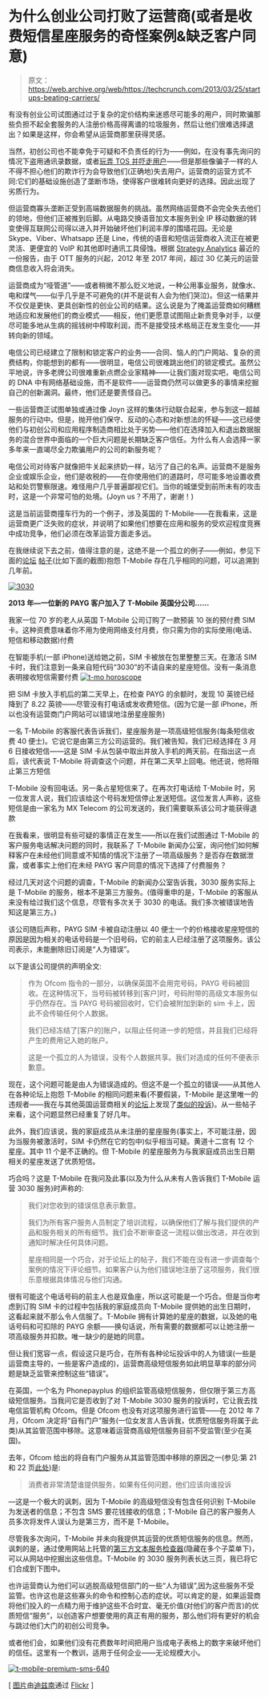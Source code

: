 # 为什么创业公司打败了运营商(或者是收费短信星座服务的奇怪案例&缺乏客户同意)

> 原文：<https://web.archive.org/web/https://techcrunch.com/2013/03/25/startups-beating-carriers/>

有没有创业公司试图通过过于复杂的定价结构来迷惑尽可能多的用户，同时欺骗那些负担不起全套服务的人注册价格高得离谱的垃圾服务，然后让他们很难选择退出？如果是这样，你会希望从运营商那里获得灵感。

当然，初创公司也不能幸免于可疑和不负责任的行为——例如，在没有事先询问的情况下盗用通讯录数据，或者[玩弄 TOS 并吓走用户](https://web.archive.org/web/20221207213743/https://beta.techcrunch.com/2012/12/18/instagram-speaks-out-on-users-concerns-about-tos-changes-will-have-more-to-share-soon/)——但是那些像骗子一样的人不得不担心他们的欺诈行为会导致他们(正确地)失去用户。运营商的运营方式不同:它们的基础设施创造了垄断市场，使得客户很难转向更好的选择。因此出现了劣质行为。

但运营商寡头垄断正受到高端数据服务的挑战。虽然网络运营商不会完全失去他们的领地，但他们正被推到后脚。从电路交换语音加文本服务到全 IP 移动数据的转变使得互联网公司得以进入并开始破坏他们利润丰厚的围墙花园。无论是 Skype、Viber、Whatsapp 还是 Line，传统的语音和短信运营商收入流正在被更灵活、更便宜的 VoIP 和其他即时通讯工具侵蚀。根据 [Strategy Analytics](https://web.archive.org/web/20221207213743/http://www.strategyanalytics.com/default.aspx?mod=pressreleaseviewer&a0=5336) 最近的一份报告，由于 OTT 服务的兴起，2012 年至 2017 年间，超过 30 亿美元的运营商信息收入将会消失。

运营商成为“哑管道”——或者稍微不那么贬义地说，一种公用事业服务，就像水、电和煤气——似乎几乎是不可避免的(并不是说有人会为他们哭泣)。但这一结果并不仅仅是更快、更具创新性的创业公司的结果。这么说是为了掩盖运营商如何糟糕地适应和发展他们的商业模式——相反，他们更愿意试图阻止新贵竞争对手，以便尽可能多地从生病的摇钱树中榨取利润，而不是接受技术格局正在发生变化——并转向新的领域。

电信公司已经建立了限制和锁定客户的业务——合同、恼人的门户网站、复杂的资费结构，你能想到的都有——很明显，电信公司很难跳出他们的锁定模式。虽然公平地说，许多老牌公司很难重新点燃企业家精神——让我们面对现实吧，电信公司的 DNA 中有网络基础设施，而不是软件——运营商仍然可以做更多的事情来挖掘自己的创新漏洞。最终，他们还是要责怪自己。

一些运营商正试图单独或通过像 Joyn 这样的集体行动联合起来，参与到这一超越服务的行动中。但是，抛开他们保守、反动的心态和对新想法的怀疑——这已经使他们与初创公司和应用程序制造商相比处于劣势——他们在选择加入和退出数据服务的混合世界中面临的一个巨大问题是长期缺乏客户信任。为什么有人会选择一家多年来一直竭尽全力欺骗用户的公司的新服务呢？

电信公司对待客户就像把牛关起来挤奶一样，玷污了自己的名声。运营商不是服务企业或娱乐企业，他们是收税的——在你使用他们的道路时，尽可能多地设置收费站和处罚警察限速。难怪用户几乎普遍鄙视它们。当你的城堡受到前所未有的攻击时，这是一个非常可怕的处境。(Joyn us？不用了，谢谢！)

这是当前运营商撞车行为的一个例子，涉及英国的 T-Mobile——在我看来，这是运营商更广泛失败的症状，并说明了如果他们想要在应用和服务的受欢迎程度竞赛中成功竞争，他们必须在改革运营方面走多远。

在我继续说下去之前，值得注意的是，这绝不是一个孤立的例子——例如，参见下面的[论坛](https://web.archive.org/web/20221207213743/http://whocallsme.com/Phone-Number.aspx/3030) [帖子](https://web.archive.org/web/20221207213743/http://whocallsme.com/Phone-Number.aspx/3030/2)(比如下面的截图)抱怨 T-Mobile 存在几乎相同的问题，可以追溯到几年前。

[![3030](img/08accb5a01a78cc6332a644dda00fbe7.png)](https://web.archive.org/web/20221207213743/https://beta.techcrunch.com/2013/03/25/startups-beating-carriers/screen-shot-2013-03-25-at-17-35-19/)

**2013 年—一位新的 PAYG 客户加入了 T-Mobile 英国分公司……**

我家一位 70 岁的老人从英国 T-Mobile 公司订购了一款预装 10 张的预付费 SIM 卡。这种资费意味着你不用为使用网络支付月费，你只需为你的实际使用(电话、短信和移动数据)付费

在智能手机(一部 iPhone)送给她之前，SIM 卡被放在包里整整三天。在激活 SIM 卡时，我们注意到一条来自短代码“3030”的不请自来的星座短信。没有一条消息表明接收短信需要付费 [![t-mo horoscope](img/a69bd7d10067a8821c6636ee3c4a606d.png)](https://web.archive.org/web/20221207213743/https://beta.techcrunch.com/2013/03/25/startups-beating-carriers/t-mo-horoscope/)

把 SIM 卡放入手机后的第二天早上，在检查 PAYG 的余额时，发现 10 英镑已经降到了 8.22 英镑——尽管没有打电话或发收费短信。(因为它是一部 iPhone，所以也没有运营商门户网站可以错误地注册星座服务)

一名 T-Mobile 的客服代表告诉我们，星座服务是一项高级短信服务(每条短信收费 40 便士)。它说它是由第三方公司运营的。我们被告知，我们已经选择在 3 月 6 日接收短信——这是 SIM 卡从包装中取出并放入手机的两天前。在指出这一点后，该代表说 T-Mobile 将调查这个问题，并在第二天早上回电。他还说，他将阻止第三方短信

T-Mobile 没有回电话。另一条占星短信来了。在再次打电话给 T-Mobile 时，另一位发言人说，我们应该给这个号码发短信停止发送短信。这位发言人声称，这些短信是由一家名为 MX Telecom 的公司发送的，我们需要联系该公司才能获得退款

在我看来，很明显有些可疑的事情正在发生——所以在我们试图通过 T-Mobile 的客户服务电话解决问题的同时，我联系了 T-Mobile 新闻办公室，询问他们如何解释客户在未经他们同意或不知情的情况下注册了一项高级服务？是否存在数据泄露，或者事实上他们在未经 PAYG 客户同意的情况下选择了付费服务？

经过几天对这个问题的调查，T-Mobile 的新闻办公室告诉我，3030 服务实际上是 T-Mobile 的服务，根本不是第三方服务。(值得重申的是，T-Mobile 的客服从来没有给过我们这个信息，尽管有多次关于 3030 的电话。我们多次被错误地告知这是第三方。)

该公司随后声称，PAYG SIM 卡被自动注册以 40 便士一个的价格接收星座短信的原因是因为相关的电话号码是一个旧号码，它的前主人已经注册了这项服务。该公司表示，未能删除旧订阅是“人为错误”。

以下是该公司提供的声明全文:

> 作为 Ofcom 指令的一部分，以确保英国不会用完号码，PAYG 号码被回收。在这种情况下，当号码被转移到[客户]时，号码附带的高级文本服务似乎仍然存在。当 PAYG 号码被回收时，它们会被附加到新的 sim 卡上，因此不会传输任何个人数据。
> 
> 我们已经冻结了[客户的]账户，以阻止任何进一步的短信，并且我们已经将产生的费用记入她的账户。
> 
> 这是一个孤立的人为错误，没有个人数据共享。我们对造成的任何不便表示歉意。

现在，这个问题可能是由人为错误造成的。但这不是一个孤立的错误——从其他人在各种论坛上抱怨 T-Mobile 的相同问题来看(不要假装，T-Mobile 是这里唯一的违规者——我在与其他英国运营商相关的[论坛](https://web.archive.org/web/20221207213743/http://community.o2.co.uk/t5/Discussions-Feedback/Blocking-premium-rate-text-message/td-p/158764/page/2)上发现了[类似的投诉](https://web.archive.org/web/20221207213743/http://forum.vodafone.co.uk/t5/Pay-as-you-go-services/New-Sim-Already-Subscribed-To-Premium-Sms-Service/td-p/195059))。从一些帖子来看，这个问题显然已经重复了好几年。

此外，我们应该说，我的家庭成员从未注册的星座服务(事实上，不可能注册，因为当服务被激活时，SIM 卡仍然在它的包中)似乎相当可疑。黄道十二宫有 12 个星座。其中 11 个是不正确的。但 T-Mobile 的星座服务为与我家庭成员出生日期相关的星座发送了优质短信。

巧合吗？这是 T-Mobile 在我问及此事(以及为什么从未有人告诉我们 T-Mobile 运营 3030 服务)时声称的:

> 我们对您收到的错误信息表示歉意。
> 
> 我们为所有客户服务人员制定了培训流程，以确保他们了解与我们提供的产品和服务相关的所有细节。我们会不断审查这一流程以做出改进，并在收到通知时解决任何具体问题。
> 
> 星座相同是一个巧合，对于论坛上的帖子，我们不能在没有进一步调查每个案例的情况下评论细节。如果客户认为他们错误地注册了这项服务，我们很乐意根据具体情况与他们沟通。

很有可能这个电话号码的前主人也是双鱼座，所以这可能是一个巧合。但是当你考虑到订购 SIM 卡的过程中包括我的家庭成员向 T-Mobile 提供她的出生日期时，这看起来就不那么令人信服了。T-Mobile 拥有计算她的星座的数据，以及她的电话号码和可扣除的 PAYG 余额——换句话说，所有需要的数据都可以让她注册一项高级服务并扣款。唯一缺少的是她的同意。

但让我们宽容一点，假设这只是巧合，在所有各种论坛投诉中的人为错误(一些是运营商主导的，一些是客户造成的)，运营商高级短信服务如此明显草率的部分问题是缺乏监管来控制这些“错误”。

在英国，一个名为 Phonepayplus 的组织监管高级短信服务，但仅限于第三方高级短信服务。当我问它是否收到了对 T-Mobile 3030 服务的投诉时，它让我去找电信监管机构 Ofcom。但是 Ofcom 也没有对这项服务进行监管——在 2012 年 7 月，Ofcom 决定将“自有门户”服务(一位女发言人告诉我，优质短信服务将属于此类)从其监管范围中移除。这意味着运营商高级短信服务目前不受监管(至少在英国)。

去年，Ofcom 给出的将自有门户服务从其监管范围中移除的原因之一(参见:第 21 和 22 页[此处](https://web.archive.org/web/20221207213743/http://stakeholders.ofcom.org.uk/binaries/consultations/review-prs/statement/statement.pdf))是:

> 消费者非常清楚谁提供服务，如果有任何问题，他们应该向谁投诉

—这是一个极大的讽刺，因为 T-Mobile 的高级短信没有包含任何识别 T-Mobile 为发送者的信息；不包含 SMS 要花钱接收的信息；T-Mobile 自己的客户服务人员多次将发件人误认为是第三方，而不是 T-Mobile。

尽管我多次询问，T-Mobile 并未向我提供其运营的优质短信服务的信息。然而，讽刺的是，通过使用网站上托管的[第三方文本服务检查器](https://web.archive.org/web/20221207213743/https://www.t-mobile.co.uk/pricing-data/sms-code-check/result/)(隐藏在多个子菜单下)，可以从网站中挖掘出这些信息。T-Mobile 的 3030 服务列表长达三页，我已将它们合成到下图中。

也许运营商认为他们可以逃脱高级短信部门的一些“人为错误”,因为这些服务不受监管。也许这也是这些寡头的命令和控制心态的症状。可以肯定的是，如果运营商将他们投入的一点精力用于维护这些不合时宜、毫无价值(对他们的客户而言)的优质短信“服务”，以创造客户想要使用的真正有用的服务，那么他们将有更好的机会与跳过他们大门的初创公司竞争。

或者他们会，如果他们没有花费数年时间把用户当成电子表格上的数字来破坏他们的信任。这里有一个教训，适用于任何企业——无论规模大小。

[![t-mobile-premium-sms-640](img/882467fb3182564e1cdd2242a5c5d839.png)](https://web.archive.org/web/20221207213743/https://beta.techcrunch.com/2013/03/25/startups-beating-carriers/t-mobile-premium-sms-640/)

[ [图片](https://web.archive.org/web/20221207213743/http://www.flickr.com/photos/dwabyick/2342437096/sizes/m/in/photostream/)由[迪兹南](https://web.archive.org/web/20221207213743/http://www.flickr.com/photos/dwabyick/)通过 [Flickr](https://web.archive.org/web/20221207213743/http://www.flickr.com/photos/dwabyick/2342437096/sizes/m/in/photostream/) ]